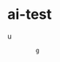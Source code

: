  # ai-test 
  u
 
            g   
 

  
                   
                        
            
                     
   
     
 

